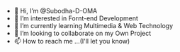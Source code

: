 - 👋 Hi, I’m @Subodha-D-OMA
- 👀 I’m interested in Fornt-end Development
- 🌱 I’m currently learning Multimedia & Web Technology
- 💞️ I’m looking to collaborate on my Own Project
- 📫 How to reach me ...(I'll let you know)

<!---
Subodha-D-OMA/Subodha-D-OMA is a ✨ special ✨ repository because its `README.md` (this file) appears on your GitHub profile.
You can click the Preview link to take a look at your changes.
--->
